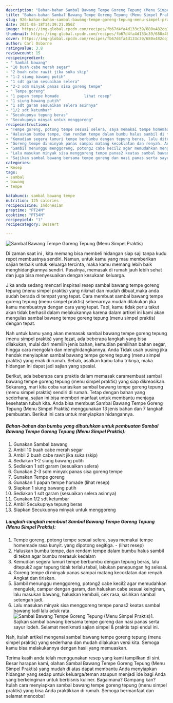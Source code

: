 ```yaml
---
description: "Bahan-bahan Sambal Bawang Tempe Goreng Tepung (Menu Simpel Praktis) yang nikmat Untuk Jualan"
title: "Bahan-bahan Sambal Bawang Tempe Goreng Tepung (Menu Simpel Praktis) yang nikmat Untuk Jualan"
slug: 926-bahan-bahan-sambal-bawang-tempe-goreng-tepung-menu-simpel-praktis-yang-nikmat-untuk-jualan
date: 2021-05-18T14:39:21.056Z
image: https://img-global.cpcdn.com/recipes/fb67d4fa4d133c39/680x482cq70/sambal-bawang-tempe-goreng-tepung-menu-simpel-praktis-foto-resep-utama.jpg
thumbnail: https://img-global.cpcdn.com/recipes/fb67d4fa4d133c39/680x482cq70/sambal-bawang-tempe-goreng-tepung-menu-simpel-praktis-foto-resep-utama.jpg
cover: https://img-global.cpcdn.com/recipes/fb67d4fa4d133c39/680x482cq70/sambal-bawang-tempe-goreng-tepung-menu-simpel-praktis-foto-resep-utama.jpg
author: Carl Osborne
ratingvalue: 3.8
reviewcount: 15
recipeingredient:
- " Sambal bawang"
- "10 buah cabe merah segar"
- "2 buah cabe rawit jika suka skip"
- "1-2 siung bawang putih"
- "1 sdt garam sesuaikan selera"
- "2-3 sdm minyak panas sisa goreng tempe"
- " Tempe goreng"
- "1 papan tempe homade           lihat resep"
- "1 siung bawang putih"
- "1 sdt garam sesuaikan selera asinnya"
- "1/2 sdt ketumbar"
- "Secukupnya tepung beras"
- "Secukupnya minyak untuk menggoreng"
recipeinstructions:
- "Tempe goreng, potong tempe sesuai selera, saya memakai tempe homemade rasa kunyit. yang dipotong segitiga.           (lihat resep)"
- "Haluskan bumbu tempe, dan rendam tempe dalam bumbu halus sambil di tekan agar bumbu merasuk kedalam"
- "Kemudian segera lumuri tempe berbumbu dengan tepung beras, lalu ditepuk2 agar tepung tidak terlalu tebal, lakukan penepungan hg selesai."
- "Goreng tempe di minyak panas sampai matang kecoklatan dan renyah. Angkat dan tiriskan."
- "Sambil menunggu menggoreng, potong2 cabe kecil2 agar memudahkan mengulek, campur dengan garam, dan haluskan cabe sesuai keinginan, lalu masukan bawang, haluskan kembali, cek rasa, sisihkan sambal setengah jadi."
- "Lalu masukan minyak sisa menggoreng tempe panas2 keatas sambal bawang tadi lalu aduk rata."
- "Sajikan sambal bawang bersama tempe goreng dan nasi panas serta sayur lodeh. Selamat menikmati sajian simpel &amp; praktis tapi endul ini."
categories:
- Resep
tags:
- sambal
- bawang
- tempe

katakunci: sambal bawang tempe 
nutrition: 125 calories
recipecuisine: Indonesian
preptime: "PT24M"
cooktime: "PT54M"
recipeyield: "1"
recipecategory: Dessert

---
```



![Sambal Bawang Tempe Goreng Tepung (Menu Simpel Praktis)](https://img-global.cpcdn.com/recipes/fb67d4fa4d133c39/680x482cq70/sambal-bawang-tempe-goreng-tepung-menu-simpel-praktis-foto-resep-utama.jpg)

Di zaman  saat ini , kita memang bisa membeli hidangan siap saji tanpa kudu repot membuatnya sendiri. Namun, untuk kamu yang mau memberikan sajian terbaik untuk keluarga tercinta, maka kamu memang lebih baik menghidangkannya sendiri. Pasalnya, memasak di rumah jauh lebih sehat dan juga bisa menyesuaikan dengan kesukaan keluarga.

Jika anda sedang mencari inspirasi resep sambal bawang tempe goreng tepung (menu simpel praktis) yang nikmat dan mudah dibuat,maka anda sudah berada di tempat yang tepat. Cara membuat sambal bawang tempe goreng tepung (menu simpel praktis)  sebenarnya mudah dilakukan jika kamu membuatnya dengan cara yang tepat. Tapi, kamu tidak perlu takut akan tidak berhasil dalam melakukannya 
karena dalam artikel ini kami akan mengulas sambal bawang tempe goreng tepung (menu simpel praktis) dengan tepat.  



Nah untuk kamu yang akan memasak sambal bawang tempe goreng tepung (menu simpel praktis) yang lezat, ada beberapa langkah yang bisa dilakukan, mulai dari memilih jenis bahan, kemudian pemilihan bahan segar, hingga cara mengolah dan menghidangkannya. Anda Tidak usah pusing jika hendak menyiapkan sambal bawang tempe goreng tepung (menu simpel praktis) yang enak di rumah. Sebab, asalkan kamu  tahu triknya, maka hidangan ini dapat jadi sajian yang spesial.

Berikut, ada beberapa cara praktis  dalam memasak caramembuat sambal bawang tempe goreng tepung (menu simpel praktis) yang siap dikreasikan. Sekarang, mari kita coba variasikan sambal bawang tempe goreng tepung (menu simpel praktis) sendiri di rumah. Tetap dengan bahan yang sederhana, sajian ini bisa memberi manfaat untuk membantu menjaga kesehatan tubuh kita. Anda bisa membuat Sambal Bawang Tempe Goreng Tepung (Menu Simpel Praktis) menggunakan 13 jenis bahan dan 7 langkah pembuatan. Berikut ini cara untuk menyiapkan hidangannya.

<!--inarticleads1-->

##### Bahan-bahan dan bumbu yang dibutuhkan untuk pembuatan Sambal Bawang Tempe Goreng Tepung (Menu Simpel Praktis):

1. Gunakan  Sambal bawang
1. Ambil 10 buah cabe merah segar
1. Ambil 2 buah cabe rawit jika suka (skip)
1. Sediakan 1-2 siung bawang putih
1. Sediakan 1 sdt garam (sesuaikan selera)
1. Gunakan 2-3 sdm minyak panas sisa goreng tempe
1. Gunakan  Tempe goreng
1. Gunakan 1 papan tempe homade           (lihat resep)
1. Siapkan 1 siung bawang putih
1. Sediakan 1 sdt garam (sesuaikan selera asinnya)
1. Gunakan 1/2 sdt ketumbar
1. Ambil Secukupnya tepung beras
1. Siapkan Secukupnya minyak untuk menggoreng




<!--inarticleads2-->

##### Langkah-langkah membuat Sambal Bawang Tempe Goreng Tepung (Menu Simpel Praktis):

1. Tempe goreng, potong tempe sesuai selera, saya memakai tempe homemade rasa kunyit. yang dipotong segitiga. -           (lihat resep)
1. Haluskan bumbu tempe, dan rendam tempe dalam bumbu halus sambil di tekan agar bumbu merasuk kedalam
1. Kemudian segera lumuri tempe berbumbu dengan tepung beras, lalu ditepuk2 agar tepung tidak terlalu tebal, lakukan penepungan hg selesai.
1. Goreng tempe di minyak panas sampai matang kecoklatan dan renyah. Angkat dan tiriskan.
1. Sambil menunggu menggoreng, potong2 cabe kecil2 agar memudahkan mengulek, campur dengan garam, dan haluskan cabe sesuai keinginan, lalu masukan bawang, haluskan kembali, cek rasa, sisihkan sambal setengah jadi.
1. Lalu masukan minyak sisa menggoreng tempe panas2 keatas sambal bawang tadi lalu aduk rata.
<img src="//assets-global.cpcdn.com/assets/icons/button_play-2c75c40dde080a61004c1f40b05d8f140eaff45d7e9e6481dc71c63d2e7c4909.png" alt="Sambal Bawang Tempe Goreng Tepung (Menu Simpel Praktis)">1. Sajikan sambal bawang bersama tempe goreng dan nasi panas serta sayur lodeh. Selamat menikmati sajian simpel &amp; praktis tapi endul ini.




Nah, itulah artikel mengenai  sambal bawang tempe goreng tepung (menu simpel praktis)  yang sederhana dan mudah dilakukan versi kita. Semoga kamu bisa melakukannya dengan hasil yang memuaskan. 

Terima kasih anda telah menggunakan resep yang kami tampilkan di sini. Besar harapan kami, olahan  Sambal Bawang Tempe Goreng Tepung (Menu Simpel Praktis) yang mudah di atas dapat membantu Anda menyiapkan hidangan yang sedap untuk keluarga/teman ataupun menjadi ide bagi Anda yang berkeinginan untuk berbisnis kuliner. Bagaimana? Gampang kan? Itulah cara menyiapkan sambal bawang tempe goreng tepung (menu simpel praktis) yang bisa Anda praktikkan di rumah. Semoga bermanfaat dan selamat mencoba!

